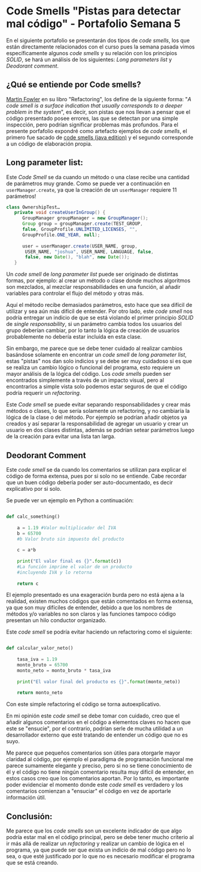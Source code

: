 # Code Smells "Pistas para detectar mal código" - Portafolio Semana 5

En el siguiente portafolio se presentarán dos tipos de *code smells*, los que están directamente relacionados con el curso pues la semana pasada vimos específicamente algunos *code smells* y su relación con los principios *SOLID*, se hará un análisis de los siguientes:
*Long parameters list* y *Deodorant comment*.



## ¿Qué se entiende por Code smells?

[Martin Fowler](https://martinfowler.com/bliki/CodeSmell.html) en su libro "Refactoring", los define de la siguiente forma: "*A code smell is a surface indication that usually corresponds to a deeper problem in the system*", es decir, son pistas que nos llevan a pensar que el código presentado posee errores, las que se detectan por una simple inspección, pero podrían significar problemas más profundos. Para el presente porfafolio expondré como artefacto ejemplos de *code smells*, el primero fue sacado de [code smells (java edition)](https://elearning.industriallogic.com/gh/submit?Action=PageAction&album=recognizingSmells&path=recognizingSmells/longParameterList/longParameterList&devLanguage=Java) y el segundo corresponde a un código de elaboración propia.

## Long parameter list:

Este *Code Smell* se da cuando un método o una clase recibe una cantidad de parámetros muy grande. Como se puede ver a continuación en `userManager.create`, ya que la creación de un `userManager`  requiere 11 parámetros!

```java
class OwnershipTest…
   private void createUserInGroup() {
      GroupManager groupManager = new GroupManager();
      Group group = groupManager.create(TEST_GROUP, 
      false, GroupProfile.UNLIMITED_LICENSES, "", 
      GroupProfile.ONE_YEAR, null);
      
      user = userManager.create(USER_NAME, group,
       USER_NAME, "joshua", USER_NAME, LANGUAGE, false,
       false, new Date(), "blah", new Date());
   }
```

Un *code smell* de *long parameter list* puede ser originado de distintas formas, por ejemplo: al crear un método o clase donde muchos algoritmos son mezclados, al mezclar responsabilidades en una función, al añadir variables para controlar el flujo del método y otras más.

Aquí el método recibe demasiados parámetros, esto hace que sea difícil de utilizar y sea aún más difícil de entender. Por otro lado, este *code smell* nos podría entregar un indicio de que se está violando el primer principio *SOLID* de *single responsability*, si un parámetro cambia todos los usuarios del grupo deberían cambiar, por lo tanto la lógica de creación de usuarios probablemente no debería estar incluída en esta clase.

Sin embargo, me parece que se debe tener cuidado al realizar cambios basándose solamente en encontrar un *code smell* de *long parameter list*, estas "pistas" nos dan solo indicios y se debe ser muy cuidadoso si es que se realiza un cambio lógico o funcional del programa, esto requiere un mayor análisis de la lógica del código. Los *code smells* pueden ser encontrados simplemente a través de un impacto visual, pero al encontrarlos a simple vista solo podemos estar seguros de que el código podría requerir un *refactoring*.

Este *Code smell* se puede evitar separando responsabilidades y crear más métodos o clases, lo que sería solamente un refactoring, y no cambiaría la lógica de la clase o del método. Por ejemplo se podrían añadir objetos ya creados y así separar la responsabilidad de agregar un usuario y crear un usuario en dos clases distintas, además se podrían setear parámetros luego de la creación para evitar una lista tan larga.

## Deodorant Comment

Este *code smell* se da cuando los comentarios se utilizan para explicar el código de forma extensa, pues por si solo no se entiende. Cabe recordar que un buen código debería poder ser auto-documentado, es decir explicativo por si solo. 

Se puede ver un ejemplo en Python a continuación:


```python

def calc_something()
	
	a = 1.19 #Valor multiplicador del IVA
	b = 65700 
	#b Valor bruto sin impuesto del producto
		
	c = a*b
	
	print("El valor final es {}".format(c))
	#La función imprime el valor de un producto
	#incluyendo IVA y lo retorna
	
	return c
```

El ejemplo presentado es una exageración burda pero no está ajena a la realidad, existen muchos códigos que están comentados en forma extensa, ya que son muy difíciles de entender, debido a que los nombres de métodos y/o variables no son claros y las funciones tampoco código presentan un hilo conductor organizado.

Este *code smell* se podría evitar haciendo un refactoring como el siguiente:

```python

def calcular_valor_neto()
	
	tasa_iva = 1.19
	monto_bruto = 65700 			
	monto_neto = monto_bruto * tasa_iva
	
	print("El valor final del producto es {}".format(monto_neto))	
	
	return monto_neto


```

Con este simple refactoring el código se torna autoexplicativo.

En mi opinión este *code smell* se debe tomar con cuidado, creo que el añadir algunos comentarios en el código a elementos claves no hacen que este se "ensucie", por el contrario, podrían serle de mucha utilidad a un desarrollador externo que esté tratando de entender un código que no es suyo.

Me parece que pequeños comentarios son útiles para otorgarle mayor claridad al código, por ejemplo el paradigma de programación funcional me parece sumamente elegante y preciso, pero si no se tiene conocimiento de él y el código no tiene ningún comentario resulta muy difícil de entender, en estos casos creo que los comentarios aportan. Por lo tanto, es importante poder evidenciar el momento donde este *code smell* es verdadero y los comentarios comienzan a "ensuciar" el código en vez de aportarle información útil.



## Conclusión:

Me parece que los *code smells* son un excelente indicador de que algo podría estar mal en el código principal, pero se debe tener mucho criterio al ir más allá de realizar un *refactoring* y realizar un cambio de lógica en el programa, ya que puede ser que exista un indicio de mal código pero no lo sea, o que esté justificado por lo que no es necesario modificar el programa que se está creando.
